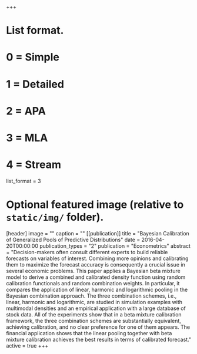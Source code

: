 +++

# List format.
#   0 = Simple
#   1 = Detailed
#   2 = APA
#   3 = MLA
#   4 = Stream
list_format = 3

# Optional featured image (relative to `static/img/` folder).
[header]
image = ""
caption = ""
[[publication]]
title = "Bayesian Calibration of Generalized Pools of Predictive Distributions"
date = 2016-04-20T00:00:00
publication_types = "2"
publication = "Econometrics"
abstract = "Decision-makers often consult different experts to build reliable forecasts on variables of interest. Combining more opinions and calibrating them to maximize the forecast accuracy is consequently a crucial issue in several economic problems. This paper applies a Bayesian beta mixture model to derive a combined and calibrated density function using random calibration functionals and random combination weights. In particular, it compares the application of linear, harmonic and logarithmic pooling in the Bayesian combination approach. The three combination schemes, i.e., linear, harmonic and logarithmic, are studied in simulation examples with multimodal densities and an empirical application with a large database of stock data. All of the experiments show that in a beta mixture calibration framework, the three combination schemes are substantially equivalent, achieving calibration, and no clear preference for one of them appears. The financial application shows that the linear pooling together with beta mixture calibration achieves the best results in terms of calibrated forecast."
active = true
+++

